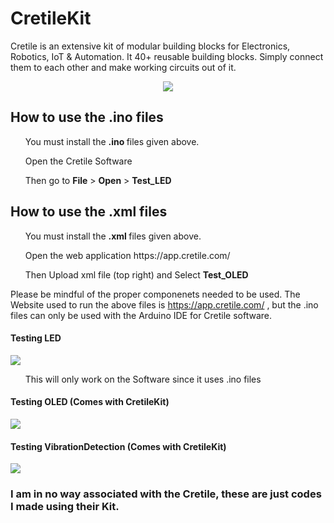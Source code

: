 # CretileKit
Cretile is an extensive kit of modular building blocks for Electronics, Robotics, IoT &amp; Automation. It 40+ reusable building blocks. Simply connect them to each other and make working circuits out of it.

<p></p>
<p align="center"> <img src="https://5.imimg.com/data5/CE/YO/NN/SELLER-17297281/cretile-stem-kit-500x500.jpg" /> </p>

## How to use the .ino files 

<ul> You must install the <b> .ino </b> files given above. </ul>
<ul> Open the Cretile Software </ul>
<ul> Then go to <b>File</b> > <b>Open</b> > <b>Test_LED</b> </ul>

## How to use the .xml files 

<ul> You must install the <b> .xml </b> files given above. </ul>
<ul> Open the web application https://app.cretile.com/  </ul>
<ul> Then Upload xml file (top right) and Select <b>Test_OLED</b> </ul>

Please be mindful of the proper componenets needed to be used.
The Website used to run the above files is https://app.cretile.com/ , but the .ino files can only be used with the Arduino IDE for Cretile software.

#### Testing LED 
![](https://github.com/Radbanks/CretileKit/Test_Pictures/Test_LED.jpg?raw=true)
<ul> This will only work on the Software since it uses .ino files</ul>

#### Testing OLED (Comes with CretileKit)
![](https://github.com/Radbanks/CretileKit/Test_Pictures/Test_OLED.jpg?raw=true)

#### Testing VibrationDetection (Comes with CretileKit)
![](https://github.com/Radbanks/CretileKit/Test_Pictures/Test_VibrationDetection.jpg?raw=true)

### I am in no way associated with the Cretile, these are just codes I made using their Kit.
